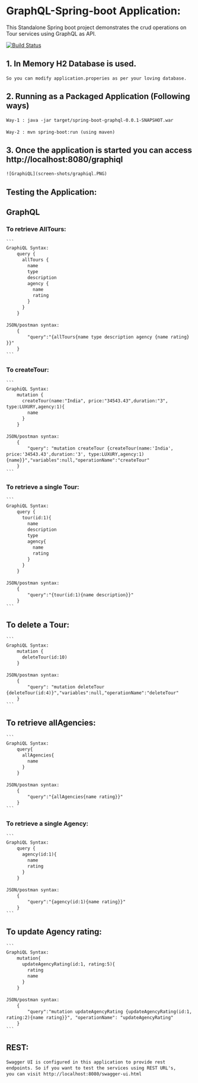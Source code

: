 # GraphQL-Spring-boot Application: 

This Standalone Spring boot project demonstrates the crud operations on Tour services using GraphQL as API.


[![Build Status](https://travis-ci.org/ravisankarchinnam/spring-boot-graphQL.svg?branch=master)](https://travis-ci.org/ravisankarchinnam/spring-boot-graphQL)

## 1. In Memory H2 Database is used.
    So you can modify application.properies as per your loving database. 

## 2. Running as a Packaged Application (Following ways)
    Way-1 : java -jar target/spring-boot-graphql-0.0.1-SNAPSHOT.war

    Way-2 : mvn spring-boot:run (using maven)

## 3. Once the application is started you can access http://localhost:8080/graphiql
    ![GraphiQL](screen-shots/graphiql.PNG)

## Testing the Application:

## GraphQL

### To retrieve AllTours:
    ```
    GraphiQL Syntax:
        query {
          allTours {
            name
            type
            description
            agency {
              name
              rating
            }
          }
        }
    
    JSON/postman syntax:
        {
            "query":"{allTours{name type description agency {name rating} }}"
        }
    ```
### To createTour:
    ```
    GraphiQL Syntax:
        mutation {
          createTour(name:"India", price:"34543.43",duration:"3", type:LUXURY,agency:1){
            name
          }
        }
    
    JSON/postman syntax:
        {
        	"query": "mutation createTour {createTour(name:'India', price:'34543.43',duration:'3', type:LUXURY,agency:1){name}}","variables":null,"operationName":"createTour"
        }
    ```
### To retrieve a single Tour:
    ```
    GraphiQL Syntax:
        query {
          tour(id:1){
            name
            description
            type
            agency{
              name
              rating
            }
          }
        }
    
    JSON/postman syntax:
        {
            "query":"{tour(id:1){name description}}"
        }
    ```
## To delete a Tour:
    ```
    GraphiQL Syntax:
        mutation {
          deleteTour(id:10)
        }
    
    JSON/postman syntax:
        {
            "query": "mutation deleteTour {deleteTour(id:4)}","variables":null,"operationName":"deleteTour"
        }
    ```    
## To retrieve allAgencies:
    ```
    GraphiQL Syntax:
        query{
          allAgencies{
            name
          }
        }
    
    JSON/postman syntax:
        {
            "query":"{allAgencies{name rating}}"
        }
    ```
### To retrieve a single Agency:
    ```
    GraphiQL Syntax:
        query {
          agency(id:1){
            name
            rating
          }
        }
    
    JSON/postman syntax:
        {
            "query":"{agency(id:1){name rating}}"
        }
    ```    
## To update Agency rating:
    ```
    GraphiQL Syntax:
        mutation{
          updateAgencyRating(id:1, rating:5){
            rating
            name
          }
        }
    
    JSON/postman syntax:
        {
        	"query":"mutation updateAgencyRating {updateAgencyRating(id:1, rating:2){name rating}}", "operationName": "updateAgencyRating"
        }
    ```
## REST:

    Swagger UI is configured in this application to provide rest endpoints. So if you want to test the services using REST URL's,
    you can visit http://localhost:8080/swagger-ui.html